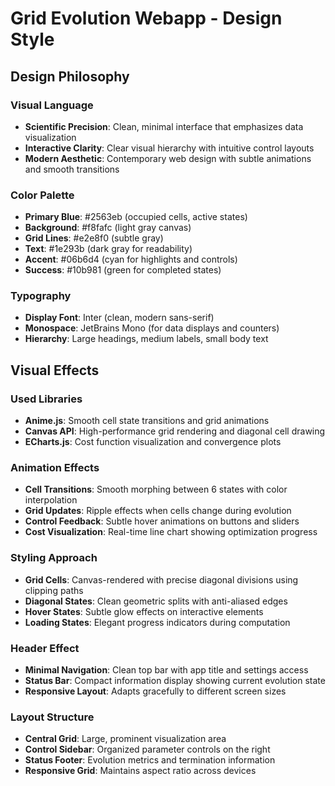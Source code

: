 # Grid Evolution Webapp - Design Style

## Design Philosophy

### Visual Language
- **Scientific Precision**: Clean, minimal interface that emphasizes data visualization
- **Interactive Clarity**: Clear visual hierarchy with intuitive control layouts
- **Modern Aesthetic**: Contemporary web design with subtle animations and smooth transitions

### Color Palette
- **Primary Blue**: #2563eb (occupied cells, active states)
- **Background**: #f8fafc (light gray canvas)
- **Grid Lines**: #e2e8f0 (subtle gray)
- **Text**: #1e293b (dark gray for readability)
- **Accent**: #06b6d4 (cyan for highlights and controls)
- **Success**: #10b981 (green for completed states)

### Typography
- **Display Font**: Inter (clean, modern sans-serif)
- **Monospace**: JetBrains Mono (for data displays and counters)
- **Hierarchy**: Large headings, medium labels, small body text

## Visual Effects

### Used Libraries
- **Anime.js**: Smooth cell state transitions and grid animations
- **Canvas API**: High-performance grid rendering and diagonal cell drawing
- **ECharts.js**: Cost function visualization and convergence plots

### Animation Effects
- **Cell Transitions**: Smooth morphing between 6 states with color interpolation
- **Grid Updates**: Ripple effects when cells change during evolution
- **Control Feedback**: Subtle hover animations on buttons and sliders
- **Cost Visualization**: Real-time line chart showing optimization progress

### Styling Approach
- **Grid Cells**: Canvas-rendered with precise diagonal divisions using clipping paths
- **Diagonal States**: Clean geometric splits with anti-aliased edges
- **Hover States**: Subtle glow effects on interactive elements
- **Loading States**: Elegant progress indicators during computation

### Header Effect
- **Minimal Navigation**: Clean top bar with app title and settings access
- **Status Bar**: Compact information display showing current evolution state
- **Responsive Layout**: Adapts gracefully to different screen sizes

### Layout Structure
- **Central Grid**: Large, prominent visualization area
- **Control Sidebar**: Organized parameter controls on the right
- **Status Footer**: Evolution metrics and termination information
- **Responsive Grid**: Maintains aspect ratio across devices